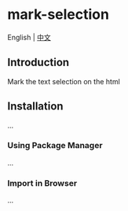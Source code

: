 # mark-selection

English | [中文](./README.zh-CN.md)

## Introduction

Mark the text selection on the html

## Installation

...

### Using Package Manager

...

### Import in Browser

...
